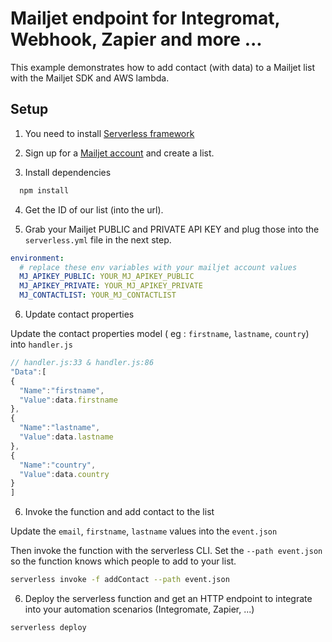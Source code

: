 <!--
title: 'Mailjet connector in Node JS for Integromat, automate.io ...'
description: 'This example demonstrates how to add contact to a list with the Mailjet SDK and AWS lambda.'
layout: Doc
framework: v1
platform: AWS
language: nodeJS
authorLink: 'https://github.com/citymont'
authorName: 'Thibaut Villemont'
-->
# Mailjet endpoint for Integromat, Webhook, Zapier and more ...

This example demonstrates how to add contact (with data) to a Mailjet list with the Mailjet SDK and AWS lambda.

## Setup

1. You need to install [Serverless framework](https://github.com/serverless/serverless)

2. Sign up for a [Mailjet account](http://www.mailjet.com) and create a list.

3. Install dependencies

```bash
  npm install
  ```

4. Get the ID of our list (into the url).

5. Grab your Mailjet PUBLIC and PRIVATE API KEY and plug those into the `serverless.yml` file in the next step.

  ```yml
  environment:
    # replace these env variables with your mailjet account values
    MJ_APIKEY_PUBLIC: YOUR_MJ_APIKEY_PUBLIC
    MJ_APIKEY_PRIVATE: YOUR_MJ_APIKEY_PRIVATE
    MJ_CONTACTLIST: YOUR_MJ_CONTACTLIST
  ```

6. Update contact properties 

  Update the contact properties model ( eg : `firstname`, `lastname`, `country`) into `handler.js`


  ```js
  // handler.js:33 & handler.js:86
  "Data":[
  {
    "Name":"firstname",
    "Value":data.firstname
  },
  {
    "Name":"lastname",
    "Value":data.lastname
  },
  {
    "Name":"country",
    "Value":data.country
  }
  ]
  ```


6. Invoke the function and add contact to the list 

  Update the `email`, `firstname`, `lastname` values into the `event.json`

  Then invoke the function with the serverless CLI. Set the `--path event.json` so the function knows which people to add to your list.

  ```bash
  serverless invoke -f addContact --path event.json
  ```

6. Deploy the serverless function and get an HTTP endpoint to integrate into your automation scenarios (Integromate, Zapier, ...)

  ```bash
  serverless deploy
  ```